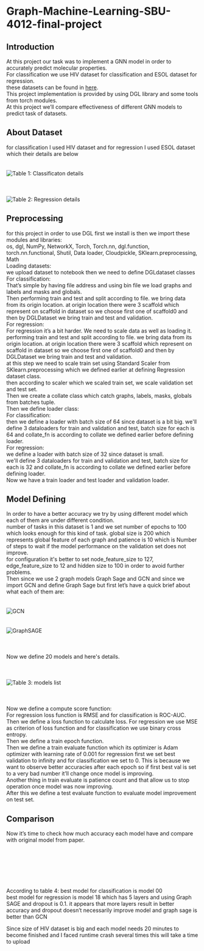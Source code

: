 # Graph-Machine-Learning-SBU-4012-final-project
## Introduction
At this project our task was to implement a GNN model in order to accurately predict molecular properties.<br>
For classification we use HIV dataset for classification and ESOL dataset for regression.<br>
these datasets can be found in [here](https://github.com/hhaji/funqg).<br>
This project implementation is provided by using DGL library and some tools from torch modules.<br>
At this project we’ll compare effectiveness of different GNN models to predict task of datasets.<br>
## About Dataset
for classification I used HIV dataset and for regression I used ESOL dataset which their details are below<br>
<br>
<br>
![Table 1: Classificaton details](https://raw.githubusercontent.com/MeysamAgah/Graph-Machine-Learning-SBU-4012-final-project/main/table%201.png)<br>
<br>
<br>
<br>
![Table 2: Regression details](https://raw.githubusercontent.com/MeysamAgah/Graph-Machine-Learning-SBU-4012-final-project/main/table%202.png)<br>
## Preprocessing
for this project in order to use DGL first we install is then we import these modules and libraries:<br>
os, dgl, NumPy, NetworkX, Torch, Torch.nn, dgl.function, torch.nn.functional, Shutil, Data loader, Cloudpickle, SKlearn.preprocessing, Math<br>
Loading datasets:<br>
we upload dataset to notebook then we need to define DGLdataset classes For classification:<br>
That’s simple by having file address and using bin file we load graphs and labels and masks and globals.<br>
Then performing train and test and split according to file. we bring data from its origin location. at origin location there were 3 scaffold which represent on scaffold in dataset so we choose first one of scaffold0 and then by DGLDataset we bring train and test and validation.<br>
For regression:<br>
For regression it’s a bit harder. We need to scale data as well as loading it.<br>
performing train and test and split according to file. we bring data from its origin location. at origin location there were 3 scaffold which represent on scaffold in dataset so we choose first one of scaffold0 and then by DGLDataset we bring train and test and validation.<br>
at this step we need to scale train set using Standard Scaler from SKlearn.preprocessing which we defined earlier at defining Regression dataset class.<br>
then according to scaler which we scaled train set, we scale validation set and test set.<br>
Then we create a collate class which catch graphs, labels, masks, globals from batches tuple.<br>
Then we define loader class:<br>
For classification:<br>
then we define a loader with batch size of 64 since dataset is a bit big. we'll define 3 dataloaders for train and validation and test, batch size for each is 64 and collate_fn is according to collate we defined earlier before defining loader.<br>
For regression:<br>
we define a loader with batch size of 32 since dataset is small.<br>
we'll define 3 dataloaders for train and validation and test, batch size for each is 32 and collate_fn is according to collate we defined earlier before defining loader.<br>
Now we have a train loader and test loader and validation loader.<br>
## Model Defining
In order to have a better accuracy we try by using different model which each of them are under different condition.<br>
number of tasks in this dataset is 1 and we set number of epochs to 100 which looks enough for this kind of task. global size is 200 which represents global feature of each graph and patience is 10 which is Number of steps to wait if the model performance on the validation set does not improve.<br>
for configuration it's better to set node_feature_size to 127, edge_feature_size to 12 and hidden size to 100 in order to avoid further problems.<br>
Then since we use 2 graph models Graph Sage and GCN and since we import GCN and define Graph Sage but first let’s have a quick brief about what each of them are:<br>
<br>
<br>
![GCN](https://raw.githubusercontent.com/MeysamAgah/Graph-Machine-Learning-SBU-4012-final-project/main/GCN.png)
<br>
<br>
<br>
![GraphSAGE](https://raw.githubusercontent.com/MeysamAgah/Graph-Machine-Learning-SBU-4012-final-project/main/Graph%20SAGE.png)<br>
<br>
<br>
<br>
Now we define 20 models and here's details.<br>
<br>
<br>
<br>
![Table 3: models list](https://raw.githubusercontent.com/MeysamAgah/Graph-Machine-Learning-SBU-4012-final-project/main/table%203.png)<br>
<br>
<br>
<br>
Now we define a compute score function:<br>
For regression loss function is RMSE and for classification is ROC-AUC.<br>
Then we define a loss function to calculate loss. For regression we use MSE as criterion of loss function and for classification we use binary cross entropy.<br>
Then we define a train epoch function.<br>
Then we define a train evaluate function which its optimizer is Adam optimizer with learning rate of 0.001 for regression first we set best validation to infinity and for classification we set to 0. This is because we want to observe better accuracies after each epoch so if first best val is set to a very bad number it’ll change once model is improving. <br>
Another thing in train evaluate is patience count and that allow us to stop operation once model was now improving.<br>
After this we define a test evaluate function to evaluate model improvement on test set.<br>
## Comparison
Now it’s time to check how much accuracy each model have and compare with original model from paper.<br>
<br>
<br>
<br>

<br>
<br>
<br>
According to table 4:
best model for classification is model 00 <br>
best model for regression is model 18 which has 5 layers and using Graph SAGE and dropout is 0.1. it appears that more layers result in better accuracy and dropout doesn’t necessarily improve model and graph sage is better than GCN<br>

Since size of HIV dataset is big and each model needs 20 minutes to become finished and I faced runtime crash several times this will take a time to upload

